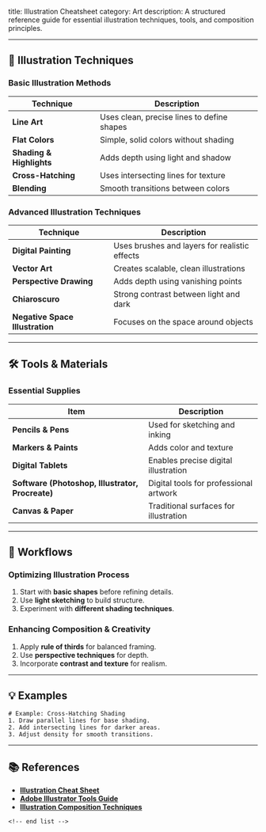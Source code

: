 title: Illustration Cheatsheet
category: Art
description: A structured reference guide for essential illustration techniques, tools, and composition principles.

---

## 🎨 **Illustration Techniques**

### **Basic Illustration Methods**

| Technique                      | Description                                |
| ------------------------------ | ------------------------------------------ |
| **Line Art**             | Uses clean, precise lines to define shapes |
| **Flat Colors**          | Simple, solid colors without shading       |
| **Shading & Highlights** | Adds depth using light and shadow          |
| **Cross-Hatching**       | Uses intersecting lines for texture        |
| **Blending**             | Smooth transitions between colors          |

### **Advanced Illustration Techniques**

| Technique                             | Description                                   |
| ------------------------------------- | --------------------------------------------- |
| **Digital Painting**            | Uses brushes and layers for realistic effects |
| **Vector Art**                  | Creates scalable, clean illustrations         |
| **Perspective Drawing**         | Adds depth using vanishing points             |
| **Chiaroscuro**                 | Strong contrast between light and dark        |
| **Negative Space Illustration** | Focuses on the space around objects           |

---

## 🛠️ **Tools & Materials**

### **Essential Supplies**

| Item                                                   | Description                            |
| ------------------------------------------------------ | -------------------------------------- |
| **Pencils & Pens**                               | Used for sketching and inking          |
| **Markers & Paints**                             | Adds color and texture                 |
| **Digital Tablets**                              | Enables precise digital illustration   |
| **Software (Photoshop, Illustrator, Procreate)** | Digital tools for professional artwork |
| **Canvas & Paper**                               | Traditional surfaces for illustration  |

---

## 🔄 **Workflows**

### **Optimizing Illustration Process**

1. Start with **basic shapes** before refining details.
2. Use **light sketching** to build structure.
3. Experiment with **different shading techniques**.

### **Enhancing Composition & Creativity**

1. Apply **rule of thirds** for balanced framing.
2. Use **perspective techniques** for depth.
3. Incorporate **contrast and texture** for realism.

---

## 💡 **Examples**

```plaintext
# Example: Cross-Hatching Shading
1. Draw parallel lines for base shading.  
2. Add intersecting lines for darker areas.  
3. Adjust density for smooth transitions.  
```

---

## 📚 **References**

- **[Illustration Cheat Sheet](https://cheatography.com/boulard/cheat-sheets/illustrator-2021-cheat-sheet/)**
- **[Adobe Illustrator Tools Guide](https://www.pinterest.com/pin/adobe-illustrator-cheat-sheet-tools-tips-quick-reference-etsy-in-2022--864339353495596056/)**
- **[Illustration Composition Techniques](https://revivalportal.goodwood.com/art/anatomy-drawing-lessons/cheat-sheet-format-sample.html)**

```
<!-- end list -->
```
